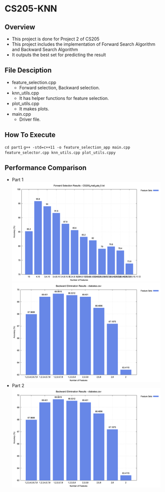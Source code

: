 # CS205-KNN

## Overview

- This project is done for Project 2 of CS205
- This project includes the implementation of Forward Search Algorithm and Backward Search Algorithm
- It outputs the best set for predicting the result

## File Desciption

- feature_selection.cpp
  - Forward selection, Backward selection.
- knn_utils.cpp
  - It has helper functions for feature selection.
- plot_utils.cpp
  - It makes plots.
- main.cpp
  - Driver file.

## How To Execute

`cd part1`
`g++ -std=c++11 -o feature_selection_app main.cpp feature_selector.cpp knn_utils.cpp plot_utils.cppy`

## Performance Comparison

- Part 1
  ![Alt text](part1/forward_selection_results.png)
  ![Alt text](part1/backward_elimination_results.png)
- Part 2
  ![Alt text](part1/backward_elimination_results.png)
